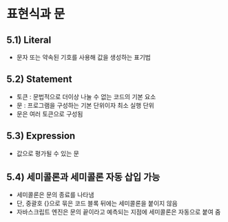 # 표현식과 문

## 5.1) Literal
- 문자 또는 약속된 기호를 사용해 값을 생성하는 표기법

## 5.2) Statement
- 토큰 : 문법적으로 더이상 나눌 수 없는 코드의 기본 요소
- 문 : 프로그램을 구성하는 기본 단위이자 최소 실행 단위
- 문은 여러 토큰으로 구성됨

## 5.3) Expression
- 값으로 평가될 수 있는 문

## 5.4) 세미콜론과 세미콜론 자동 삽입 가능
- 세미콜론은 문의 종료를 나타냄
- 단, 중괄호 {}으로 묶은 코드 블록 뒤에는 세미콜론을 붙이지 않음
- 자바스크립트 엔진은 문의 끝이라고 예측되는 지점에 세미콜론은 자동으로 붙여 줌